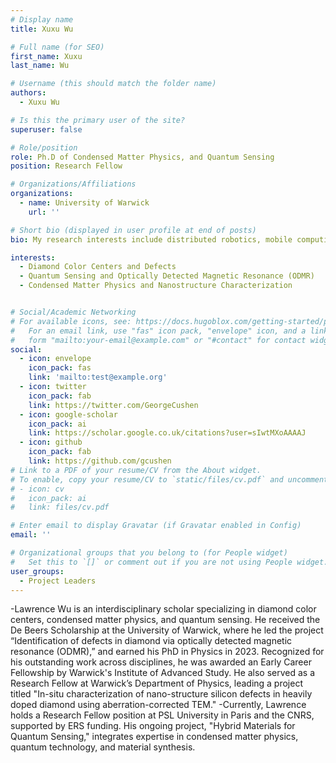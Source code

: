 ```yaml
---
# Display name
title: Xuxu Wu

# Full name (for SEO)
first_name: Xuxu
last_name: Wu

# Username (this should match the folder name)
authors:
  - Xuxu Wu

# Is this the primary user of the site?
superuser: false

# Role/position
role: Ph.D of Condensed Matter Physics, and Quantum Sensing
position: Research Fellow

# Organizations/Affiliations
organizations:
  - name: University of Warwick
    url: ''

# Short bio (displayed in user profile at end of posts)
bio: My research interests include distributed robotics, mobile computing and programmable matter.

interests:
  - Diamond Color Centers and Defects
  - Quantum Sensing and Optically Detected Magnetic Resonance (ODMR)
  - Condensed Matter Physics and Nanostructure Characterization


# Social/Academic Networking
# For available icons, see: https://docs.hugoblox.com/getting-started/page-builder/#icons
#   For an email link, use "fas" icon pack, "envelope" icon, and a link in the
#   form "mailto:your-email@example.com" or "#contact" for contact widget.
social:
  - icon: envelope
    icon_pack: fas
    link: 'mailto:test@example.org'
  - icon: twitter
    icon_pack: fab
    link: https://twitter.com/GeorgeCushen
  - icon: google-scholar
    icon_pack: ai
    link: https://scholar.google.co.uk/citations?user=sIwtMXoAAAAJ
  - icon: github
    icon_pack: fab
    link: https://github.com/gcushen
# Link to a PDF of your resume/CV from the About widget.
# To enable, copy your resume/CV to `static/files/cv.pdf` and uncomment the lines below.
# - icon: cv
#   icon_pack: ai
#   link: files/cv.pdf

# Enter email to display Gravatar (if Gravatar enabled in Config)
email: ''

# Organizational groups that you belong to (for People widget)
#   Set this to `[]` or comment out if you are not using People widget.
user_groups:
  - Project Leaders
---
```


-Lawrence Wu is an interdisciplinary scholar specializing in diamond color centers, condensed matter physics, and quantum sensing. He received the De Beers Scholarship at the University of Warwick, where he led the project “Identification of defects in diamond via optically detected magnetic resonance (ODMR),” and earned his PhD in Physics in 2023. Recognized for his outstanding work across disciplines, he was awarded an Early Career Fellowship by Warwick's Institute of Advanced Study. He also served as a Research Fellow at Warwick’s Department of Physics, leading a project titled "In-situ characterization of nano-structure silicon defects in heavily doped diamond using aberration-corrected TEM."
-Currently, Lawrence holds a Research Fellow position at PSL University in Paris and the CNRS, supported by ERS funding. His ongoing project, "Hybrid Materials for Quantum Sensing," integrates expertise in condensed matter physics, quantum technology, and material synthesis.




